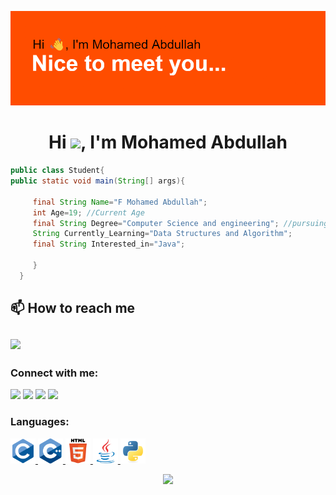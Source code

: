 [![MasterHead](https://github.com/F-Mohamed-Abdullah/F-Mohamed-Abdullah/blob/main/header.png)](https://www.linkedin.com/in/f-mohamed-abdullah-67877a243/)


<h1 align="center">Hi <a href="https://www.linkedin.com/in/mohamed-abdullah-f-67877a243/"><img src="https://media.giphy.com/media/hvRJCLFzcasrR4ia7z/giphy.gif" width="28"></a>, I'm Mohamed Abdullah</h1>



```java
public class Student{
public static void main(String[] args){

     final String Name="F Mohamed Abdullah";
     int Age=19; //Current Age
     final String Degree="Computer Science and engineering"; //pursuing
     String Currently_Learning="Data Structures and Algorithm";
     final String Interested_in="Java";
     
     }
  }
  ```

## 📫 How to reach me <br><br><a href="mailto:abdullahfakrudeen2020@gmail.com"><img src="https://img.shields.io/badge/Gmail-D14836?style=for-the-badge&logo=gmail&logoColor=black"></a>

<h3 align="left">Connect with me:</h3>
<p align="left">
<a href="https://www.linkedin.com/in/mohamed-abdullah-f-67877a243/"><img src="https://img.shields.io/badge/linkedin-%230077B5.svg?style=for-the-badge&logo=linkedin&logoColor=black"></a>
<a href="https://www.hackerrank.com/f___ma?hr_r=1"><img src="https://img.shields.io/badge/-Hackerrank-2EC866?style=for-the-badge&logo=HackerRank&logoColor=black"></a>
<a href="https://www.leetcode.com/f_mohamed_abdullah"><img src="https://img.shields.io/badge/-LeetCode-FFA116?style=for-the-badge&logo=LeetCode&logoColor=black"></a>
<a href="https://auth.geeksforgeeks.org/user/fmohamedabdullah"><img src="https://img.shields.io/badge/GeeksforGeeks-298D46?style=for-the-badge&logo=geeksforgeeks&logoColor=black"></a>
</p>

<h3 align="left">Languages:</h3>
<p align="left"> <a href="https://www.cprogramming.com/" target="_blank" rel="noreferrer"> <img src="https://raw.githubusercontent.com/devicons/devicon/master/icons/c/c-original.svg" alt="c" width="40" height="40"/> </a> <a href="https://www.w3schools.com/cpp/" target="_blank" rel="noreferrer"> <img src="https://raw.githubusercontent.com/devicons/devicon/master/icons/cplusplus/cplusplus-original.svg" alt="cplusplus" width="40" height="40"/> </a> <a href="https://www.w3.org/html/" target="_blank" rel="noreferrer"> <img src="https://raw.githubusercontent.com/devicons/devicon/master/icons/html5/html5-original-wordmark.svg" alt="html5" width="40" height="40"/> </a> <a href="https://www.java.com" target="_blank" rel="noreferrer"> <img src="https://raw.githubusercontent.com/devicons/devicon/master/icons/java/java-original.svg" alt="java" width="40" height="40"/> </a> <a href="https://www.python.org" target="_blank" rel="noreferrer"> <img src="https://raw.githubusercontent.com/devicons/devicon/master/icons/python/python-original.svg" alt="python" width="40" height="40"/> </a> </p>






<p align="center">
  <img src="https://capsule-render.vercel.app/api?type=waving&color=gradient&height=100&section=footer"/>
</p>


